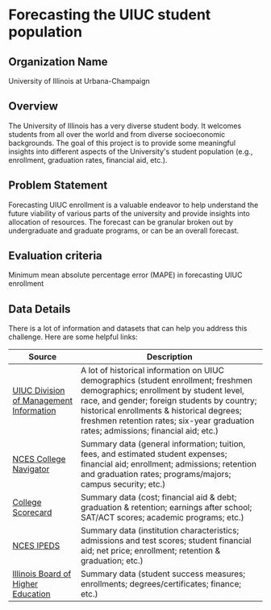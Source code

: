 # Forecasting the UIUC student population

## Organization Name
University of Illinois at Urbana-Champaign
 
## Overview
The University of Illinois has a very diverse student body. It welcomes students from all over the world and from diverse socioeconomic backgrounds. The goal of this project is to provide some meaningful insights into different aspects of the University's student population (e.g., enrollment, graduation rates, financial aid, etc.).

## Problem Statement
Forecasting UIUC enrollment is a valuable endeavor to help understand the future viability of various parts of the university and provide insights into allocation of resources.  The forecast can be granular broken out by undergraduate and graduate programs, or can be an overall forecast.

## Evaluation criteria
Minimum mean absolute percentage error (MAPE) in forecasting UIUC enrollment

## Data Details
There is a lot of information and datasets that can help you address this challenge. Here are some helpful links:

| Source | Description |
| --------- | ----------- |
| [UIUC Division of Management Information](http://dmi.illinois.edu/stuenr/index.htm) | A lot of historical information on UIUC demographics (student enrollment; freshmen demographics; enrollment by student level, race, and gender; foreign students by country; historical enrollments & historical degrees; freshmen retention rates; six-year graduation rates; admissions; financial aid; etc.)
| [NCES College Navigator](https://nces.ed.gov/collegenavigator/?q=university+of+illinois&s=all&id=145637#admsns) | Summary data (general information; tuition, fees, and estimated student expenses; financial aid; enrollment; admissions; retention and graduation rates; programs/majors; campus security; etc.)
| [College Scorecard](https://collegescorecard.ed.gov/school/?145637-University-of-Illinois-at-Urbana-Champaign) | Summary data (cost; financial aid & debt; graduation & retention; earnings after school; SAT/ACT scores; academic programs; etc.)
| [NCES IPEDS](https://nces.ed.gov/ipeds/use-the-data) | Summary data (institution characteristics; admissions and test scores; student financial aid; net price; enrollment; retention & graduation; etc.)
| [Illinois Board of Higher Education](http://ibheprofiles.ibhe.org/profile.aspx?fice=001775) | Summary data (student success measures; enrollments; degrees/certificates; finance; etc.)

